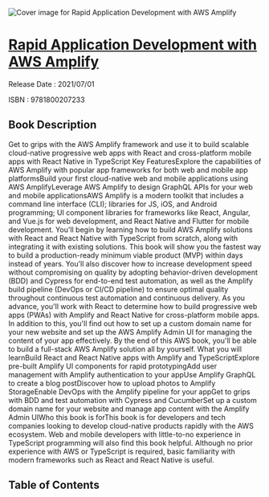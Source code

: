 ![Cover image for Rapid Application Development with AWS Amplify](https://imgdetail.ebookreading.net/cover/cover/202109/EB9781800207233.jpg)

[Rapid Application Development with AWS Amplify](https://ebookreading.net/view/book/Rapid+Application+Development+with+AWS+Amplify-EB9781800207233_1.html "Rapid Application Development with AWS Amplify")
====================================================================================================================

Release Date : 2021/07/01

ISBN : 9781800207233

Book Description
-----------------

Get to grips with the AWS Amplify framework and use it to build scalable cloud-native progressive web apps with React and cross-platform mobile apps with React Native in TypeScript
Key FeaturesExplore the capabilities of AWS Amplify with popular app frameworks for both web and mobile app platformsBuild your first cloud-native web and mobile applications using AWS AmplifyLeverage AWS Amplify to design GraphQL APIs for your web and mobile applicationsAWS Amplify is a modern toolkit that includes a command line interface (CLI); libraries for JS, iOS, and Android programming; UI component libraries for frameworks like React, Angular, and Vue.js for web development, and React Native and Flutter for mobile development.
You'll begin by learning how to build AWS Amplify solutions with React and React Native with TypeScript from scratch, along with integrating it with existing solutions. This book will show you the fastest way to build a production-ready minimum viable product (MVP) within days instead of years. You'll also discover how to increase development speed without compromising on quality by adopting behavior-driven development (BDD) and Cypress for end-to-end test automation, as well as the Amplify build pipeline (DevOps or CI/CD pipeline) to ensure optimal quality throughout continuous test automation and continuous delivery. As you advance, you'll work with React to determine how to build progressive web apps (PWAs) with Amplify and React Native for cross-platform mobile apps. In addition to this, you'll find out how to set up a custom domain name for your new website and set up the AWS Amplify Admin UI for managing the content of your app effectively.
By the end of this AWS book, you'll be able to build a full-stack AWS Amplify solution all by yourself.
What you will learnBuild React and React Native apps with Amplify and TypeScriptExplore pre-built Amplify UI components for rapid prototypingAdd user management with Amplify authentication to your appUse Amplify GraphQL to create a blog postDiscover how to upload photos to Amplify StorageEnable DevOps with the Amplify pipeline for your appGet to grips with BDD and test automation with Cypress and CucumberSet up a custom domain name for your website and manage app content with the Amplify Admin UIWho this book is forThis book is for developers and tech companies looking to develop cloud-native products rapidly with the AWS ecosystem. Web and mobile developers with little-to-no experience in TypeScript programming will also find this book helpful. Although no prior experience with AWS or TypeScript is required, basic familiarity with modern frameworks such as React and React Native is useful.


Table of Contents
-----------------

